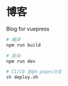 # 博客

Blog for vuepress

```bash
# 编译
npm run build

# 启动
npm run dev

# CI/CD 到gh-pages分支
sh deploy.sh
```

